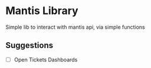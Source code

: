 # Mantis Library

Simple lib to interact with mantis api, via simple functions

## Suggestions

- [ ] Open Tickets Dashboards

